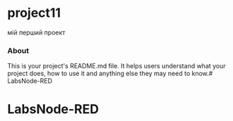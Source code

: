 project11
=========

мій перший проект

### About

This is your project's README.md file. It helps users understand what your
project does, how to use it and anything else they may need to know.# LabsNode-RED
# LabsNode-RED
